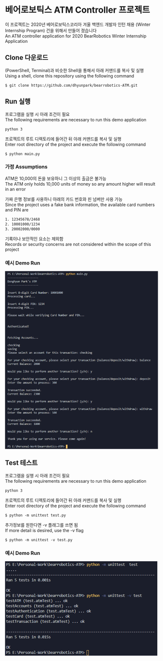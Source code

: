 # 베어로보틱스 ATM Controller 프로젝트

이 프로젝트는 2020년 베어로보틱스코리아 겨울 백엔드 개발자 인턴 채용 (Winter Internship Program) 건을 위해서 만들어 졌습니다 <br />
An ATM controller application for 2020 BearRobotics Winter Internship Application

## Clone 다운로드

(PowerShell, Terminal)과 비슷한 Shell을 통해서 아래 커맨드를 복사 및 실행 <br />
Using a shell, clone this repository using the following command

```
$ git clone https://github.com/dhyunpark/bearrobotics-ATM.git
```

## Run 실행

프로그램을 실행 시 아래 조건이 필요 <br />
The following requirements are necessary to run this demo application

```
python 3
```

프로젝트의 루트 디렉토리에 들어간 뒤 아래 커맨드를 복사 및 실행 <br />
Enter root directory of the project and execute the following command

```
$ python main.py
```

### 가정 Assumptions

ATM은 10,000의 돈을 보유하니 그 이상의 출금은 불가능 <br />
The ATM only holds 10,000 units of money so any amount higher will result in an error

가짜 은행 정보를 사용하니 아래의 카드 번호와 핀 넘버만 사용 가능 <br />
Since the project uses a fake bank information, the available card numbers and PIN are

```
1. 12345678/2468
2. 10001000/1234
3. 20002000/0000
```

기록이나 보안적인 요소는 제외함 <br />
Records or security concerns are not considered within the scope of this project

### 예시 Demo Run

<img src="./demoRun1.png" align="center"><br />

## Test 테스트

프로그램을 실행 시 아래 조건이 필요 <br />
The following requirements are necessary to run this demo application

```
python 3
```

프로젝트의 루트 디렉토리에 들어간 뒤 아래 커맨드를 복사 및 실행 <br />
Enter root directory of the project and execute the following command

```
$ python -m unittest test.py
```

추가정보를 원한다면 -v 플래그를 쓰면 됨 <br />
If more detail is desired, use the -v flag

```
$ python -m unittest -v test.py
```

### 예시 Demo Run

<img src="./demoRun2.png" align="center"><br />
